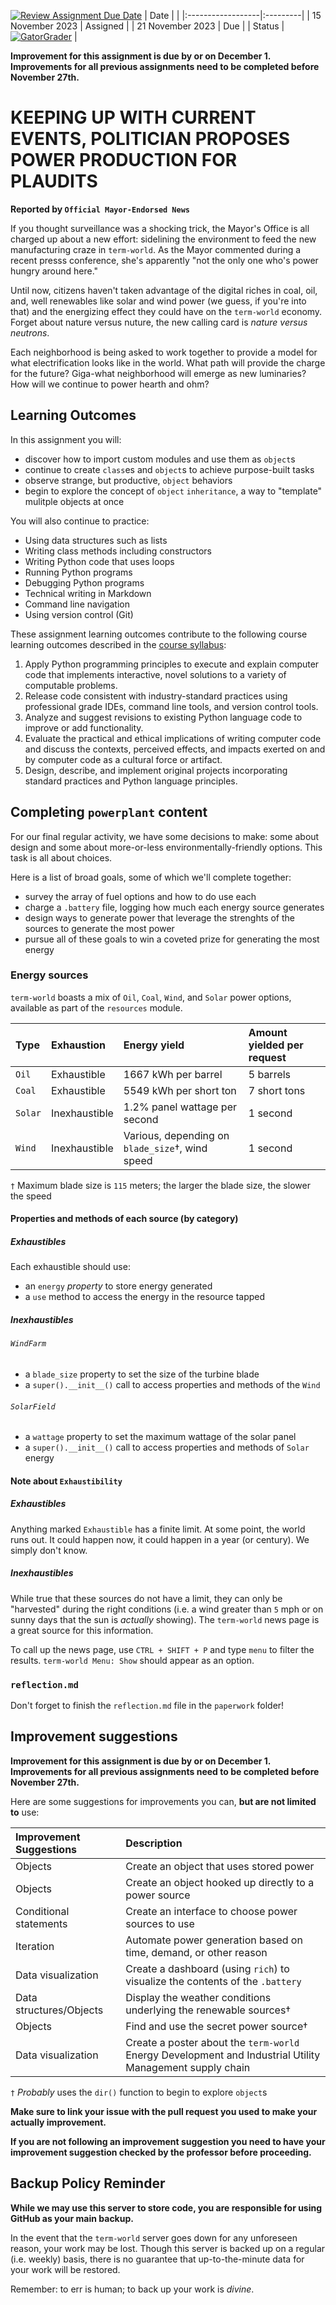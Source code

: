 [![Review Assignment Due Date](https://classroom.github.com/assets/deadline-readme-button-24ddc0f5d75046c5622901739e7c5dd533143b0c8e959d652212380cedb1ea36.svg)](https://classroom.github.com/a/SyL_Oenm)
| Date              |          |
|:------------------|:---------|
| 15 November 2023 | Assigned |
| 21 November 2023 | Due      |
| Status            | [![GatorGrader](../../actions/workflows/main.yml/badge.svg)](../../actions/workflows/main.yml) |

**Improvement for this assignment is due by or on December 1. Improvements for all previous assignments need to be completed before November 27th.**

# KEEPING UP WITH CURRENT EVENTS, POLITICIAN PROPOSES POWER PRODUCTION FOR PLAUDITS

**Reported by `Official Mayor-Endorsed News`**

If you thought surveillance was a shocking trick, the Mayor's Office is all charged up about a new effort: sidelining the environment to feed the new manufacturing craze in `term-world`. As the Mayor commented during a recent presss conference, she's apparently "not the only one who's power hungry around here."

Until now, citizens haven't taken advantage of the digital riches in coal, oil, and, well renewables like solar and wind power (we guess, if you're into that) and the energizing effect they could have on the `term-world` economy. Forget about nature versus nuture, the new calling card is _nature versus neutrons_.

Each neighborhood is being asked to work together to provide a model for what electrification looks like in the world. What path will provide the charge for the future? Giga-what neighborhood will emerge as new luminaries? How will we continue to power hearth and ohm?

## Learning Outcomes

In this assignment you will:

* discover how to import custom modules and use them as `object`s
* continue to create `class`es and `object`s to achieve purpose-built tasks
* observe strange, but productive, `object` behaviors
* begin to explore the concept of `object` `inheritance`, a way to "template" mulitple objects at once

You will also continue to practice:

- Using data structures such as lists
- Writing class methods including constructors
- Writing Python code that uses loops
- Running Python programs
- Debugging Python programs
- Technical writing in Markdown
- Command line navigation
- Using version control (Git)

These assignment learning outcomes contribute to the following course learning outcomes described in the [course syllabus](https://github.com/cmpsc100-allegheny-college/course_information):

1. Apply Python programming principles to execute and explain computer code that implements interactive, novel solutions to a variety of computable problems.
2. Release code consistent with industry-standard practices using professional grade IDEs, command line tools, and version control tools.
3. Analyze and suggest revisions to existing Python language code to improve or add functionality.
4. Evaluate the practical and ethical implications of writing computer code and discuss the contexts, perceived effects, and impacts exerted on and by computer code as a cultural force or artifact.
5. Design, describe, and implement original projects incorporating standard practices and Python language principles.

## Completing `powerplant` content

For our final regular activity, we have some decisions to make: some about design and some about more-or-less environmentally-friendly options. This task is all about choices. 

Here is a list of broad goals, some of which we'll complete together:

* survey the array of fuel options and how to do use each
* charge a `.battery` file, logging how much each energy source generates
* design ways to generate power that leverage the strenghts of the sources to generate the most power
* pursue all of these goals to win a coveted prize for generating the most energy

### Energy sources

`term-world` boasts a mix of `Oil`, `Coal`, `Wind`, and `Solar` power options, available as part of the `resources` module.

|Type |Exhaustion |Energy yield |Amount yielded per request|
|:----|:----------|:------------|:--------------|
|`Oil`|Exhaustible|1667 kWh per barrel |5 barrels |
|`Coal`|Exhaustible|5549 kWh per short ton|7 short tons|
|`Solar`|Inexhaustible|1.2% panel wattage per second |1 second |
|`Wind`|Inexhaustible |Various, depending on `blade_size`†, wind speed |1 second |

`†` Maximum blade size is `115` meters; the larger the blade size, the slower the speed

#### Properties and methods of each source (by category)

##### Exhaustibles

Each exhaustible should use:

* an `energy` _property_ to store energy generated
* a `use` method to access the energy in the resource tapped

##### Inexhaustibles

###### `WindFarm`

* a `blade_size` property to set the size of the turbine blade
* a `super().__init__()` call to access properties and methods of the `Wind`

###### `SolarField`

* a `wattage` property to set the maximum wattage of the solar panel
* a `super().__init__()` call to access properties and methods of `Solar` energy

#### Note about `Exhaustibility`

##### Exhaustibles

Anything marked `Exhaustible` has a finite limit. At some point, the world runs out. It could happen now, it could happen in a year (or century). We simply don't know.

##### Inexhaustibles

While true that these sources do not have a limit, they can only be "harvested" during the right conditions (i.e. a wind greater than `5` mph or on sunny days that the sun is _actually_ showing). The `term-world` news page is a great source for this information. 

To call up the news page, use `CTRL + SHIFT + P` and type `menu` to filter the results. `term-world Menu: Show` should appear as an option.

### `reflection.md`

Don't forget to finish the `reflection.md` file in the `paperwork` folder!

## Improvement suggestions

**Improvement for this assignment is due by or on December 1. Improvements for all previous assignments need to be completed before November 27th.**

Here are some suggestions for improvements you can, **but are not limited to** use:

|Improvement Suggestions |Description        |
|:-----------------------|:------------------|
|Objects            |Create an object that uses stored power |
|Objects            |Create an object hooked up directly to a power source |
|Conditional statements |Create an interface to choose power sources to use |
|Iteration          |Automate power generation based on time, demand, or other reason |
|Data visualization           |Create a dashboard (using `rich`) to visualize the contents of the `.battery`|
|Data structures/Objects    |Display the weather conditions underlying the renewable sources†|
|Objects            |Find and use the secret power source† |
|Data visualization |Create a poster about the `term-world` Energy Development and Industrial Utility Management supply chain |

`†` _Probably_ uses the `dir()` function to begin to explore `object`s

**Make sure to link your issue with the pull request you used to make your actually improvement.**

**If you are not following an improvement suggestion you need to have your improvement suggestion checked by the professor before proceeding.**

## Backup Policy Reminder

**While we may use this server to store code, you are responsible for using GitHub as your main backup.**

In the event that the `term-world` server goes down for any unforeseen reason, your work may be lost. Though this server is backed up on a regular (i.e. weekly) basis, there is no guarantee that up-to-the-minute data for your work will be restored.

Remember: to err is human; to back up your work is *divine*.